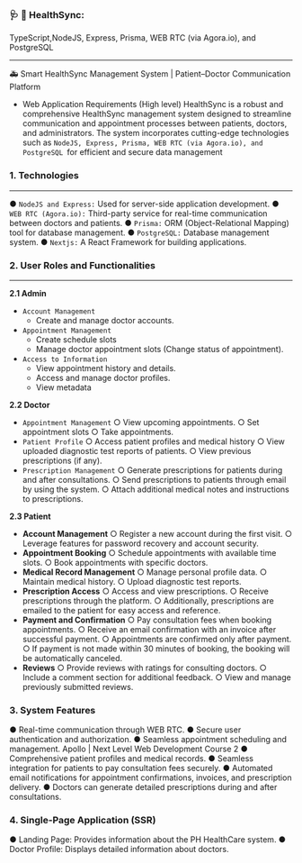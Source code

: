 ### 🩺 🏥 HealthSync:
<p>TypeScript,NodeJS, Express, Prisma, WEB RTC (via Agora.io), and PostgreSQL</p>

---

🚑 Smart HealthSync Management System | Patient–Doctor Communication Platform


- Web Application Requirements (High level)
HealthSync is a robust and comprehensive HealthSync management system designed
to streamline communication and appointment processes between patients, doctors,
and administrators. The system incorporates cutting-edge technologies such as
`NodeJS, Express, Prisma, WEB RTC (via Agora.io), and PostgreSQL `for efficient and
secure data management

### 1. **Technologies**
---
● `NodeJS and Express:` Used for server-side application development.
● `WEB RTC (Agora.io):` Third-party service for real-time communication between
doctors and patients.
● `Prisma:` ORM (Object-Relational Mapping) tool for database management.
● `PostgreSQL:` Database management system.
● `Nextjs:` A React Framework for building applications.


### 2. User Roles and Functionalities
---
**2.1 Admin**
-  `Account Management`
    - Create and manage doctor accounts.
- `Appointment Management`
    - Create schedule slots
    - Manage doctor appointment slots (Change status of appointment).
- `Access to Information`
    - View appointment history and details.
    - Access and manage doctor profiles.
    - View metadata

**2.2 Doctor**
- `Appointment Management`
○ View upcoming appointments.
○ Set appointment slots
○ Take appointments.
- `Patient Profile`
○ Access patient profiles and medical history
○ View uploaded diagnostic test reports of patients.
○ View previous prescriptions (if any).
- `Prescription Management`
○ Generate prescriptions for patients during and after consultations.
○ Send prescriptions to patients through email by using the system.
○ Attach additional medical notes and instructions to prescriptions.

**2.3 Patient**
- **Account Management**
○ Register a new account during the first visit.
○ Leverage features for password recovery and account security.
- **Appointment Booking**
○ Schedule appointments with available time slots.
○ Book appointments with specific doctors.
- **Medical Record Management**
○ Manage personal profile data.
○ Maintain medical history.
○ Upload diagnostic test reports.
- **Prescription Access**
○ Access and view prescriptions.
○ Receive prescriptions through the platform.
○ Additionally, prescriptions are emailed to the patient for easy access and
reference.
- **Payment and Confirmation**
○ Pay consultation fees when booking appointments.
○ Receive an email confirmation with an invoice after successful payment.
○ Appointments are confirmed only after payment.
○ If payment is not made within 30 minutes of booking, the booking will be
automatically canceled.
- **Reviews**
○ Provide reviews with ratings for consulting doctors.
○ Include a comment section for additional feedback.
○ View and manage previously submitted reviews.

### 3. System Features
● Real-time communication through WEB RTC.
● Secure user authentication and authorization.
● Seamless appointment scheduling and management.
Apollo | Next Level Web Development Course 2
● Comprehensive patient profiles and medical records.
● Seamless integration for patients to pay consultation fees securely.
● Automated email notifications for appointment confirmations, invoices, and
prescription delivery.
● Doctors can generate detailed prescriptions during and after consultations.
### 4. Single-Page Application (SSR)
● Landing Page: Provides information about the PH HealthCare system.
● Doctor Profile: Displays detailed information about doctors.